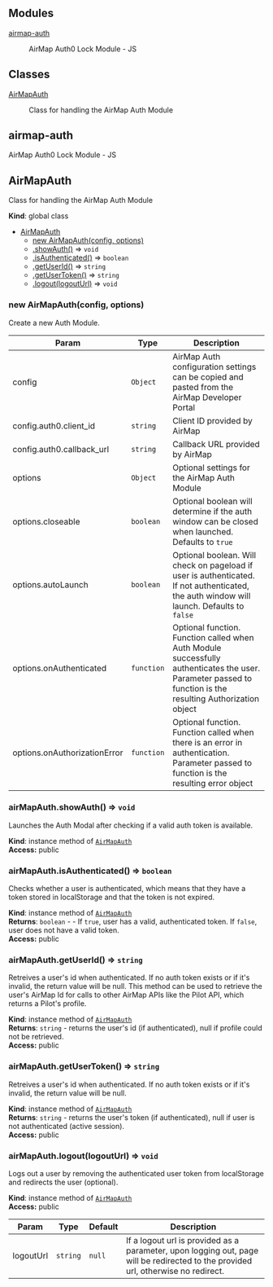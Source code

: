 ## Modules

<dl>
<dt><a href="#module_airmap-auth">airmap-auth</a></dt>
<dd><p>AirMap Auth0 Lock Module - JS</p>
</dd>
</dl>

## Classes

<dl>
<dt><a href="#AirMapAuth">AirMapAuth</a></dt>
<dd><p>Class for handling the AirMap Auth Module</p>
</dd>
</dl>

<a name="module_airmap-auth"></a>

## airmap-auth
AirMap Auth0 Lock Module - JS

<a name="AirMapAuth"></a>

## AirMapAuth
Class for handling the AirMap Auth Module

**Kind**: global class  

* [AirMapAuth](#AirMapAuth)
    * [new AirMapAuth(config, options)](#new_AirMapAuth_new)
    * [.showAuth()](#AirMapAuth+showAuth) ⇒ <code>void</code>
    * [.isAuthenticated()](#AirMapAuth+isAuthenticated) ⇒ <code>boolean</code>
    * [.getUserId()](#AirMapAuth+getUserId) ⇒ <code>string</code>
    * [.getUserToken()](#AirMapAuth+getUserToken) ⇒ <code>string</code>
    * [.logout(logoutUrl)](#AirMapAuth+logout) ⇒ <code>void</code>

<a name="new_AirMapAuth_new"></a>

### new AirMapAuth(config, options)
Create a new Auth Module.


| Param | Type | Description |
| --- | --- | --- |
| config | <code>Object</code> | AirMap Auth configuration settings can be copied and pasted from the AirMap Developer Portal |
| config.auth0.client_id | <code>string</code> | Client ID provided by AirMap |
| config.auth0.callback_url | <code>string</code> | Callback URL provided by AirMap |
| options | <code>Object</code> | Optional settings for the AirMap Auth Module |
| options.closeable | <code>boolean</code> | Optional boolean will determine if the auth window can be closed when launched. Defaults to `true` |
| options.autoLaunch | <code>boolean</code> | Optional boolean. Will check on pageload if user is authenticated. If not authenticated, the auth window will launch. Defaults to `false` |
| options.onAuthenticated | <code>function</code> | Optional function. Function called when Auth Module successfully authenticates the user. Parameter passed to function is the resulting Authorization object |
| options.onAuthorizationError | <code>function</code> | Optional function. Function called when there is an error in authentication. Parameter passed to function is the resulting error object |

<a name="AirMapAuth+showAuth"></a>

### airMapAuth.showAuth() ⇒ <code>void</code>
Launches the Auth Modal after checking if a valid auth token is available.

**Kind**: instance method of <code>[AirMapAuth](#AirMapAuth)</code>  
**Access:** public  
<a name="AirMapAuth+isAuthenticated"></a>

### airMapAuth.isAuthenticated() ⇒ <code>boolean</code>
Checks whether a user is authenticated, which means that they have a token stored in localStorage and that the token is not expired.

**Kind**: instance method of <code>[AirMapAuth](#AirMapAuth)</code>  
**Returns**: <code>boolean</code> - - If `true`, user has a valid, authenticated token. If `false`, user does not have a valid token.  
**Access:** public  
<a name="AirMapAuth+getUserId"></a>

### airMapAuth.getUserId() ⇒ <code>string</code>
Retreives a user's id when authenticated. If no auth token exists or if it's invalid, the return value will be null.
 This method can be used to retrieve the user's AirMap Id for calls to other AirMap APIs like the Pilot API, which returns a Pilot's profile.

**Kind**: instance method of <code>[AirMapAuth](#AirMapAuth)</code>  
**Returns**: <code>string</code> - returns the user's id (if authenticated), null if profile could not be retrieved.  
**Access:** public  
<a name="AirMapAuth+getUserToken"></a>

### airMapAuth.getUserToken() ⇒ <code>string</code>
Retreives a user's id when authenticated. If no auth token exists or if it's invalid, the return value will be null.

**Kind**: instance method of <code>[AirMapAuth](#AirMapAuth)</code>  
**Returns**: <code>string</code> - returns the user's token (if authenticated), null if user is not authenticated (active session).  
**Access:** public  
<a name="AirMapAuth+logout"></a>

### airMapAuth.logout(logoutUrl) ⇒ <code>void</code>
Logs out a user by removing the authenticated user token from localStorage and redirects the user (optional).

**Kind**: instance method of <code>[AirMapAuth](#AirMapAuth)</code>  
**Access:** public  

| Param | Type | Default | Description |
| --- | --- | --- | --- |
| logoutUrl | <code>string</code> | <code>null</code> | If a logout url is provided as a parameter, upon logging out, page will be redirected to the provided url, otherwise no redirect. |

